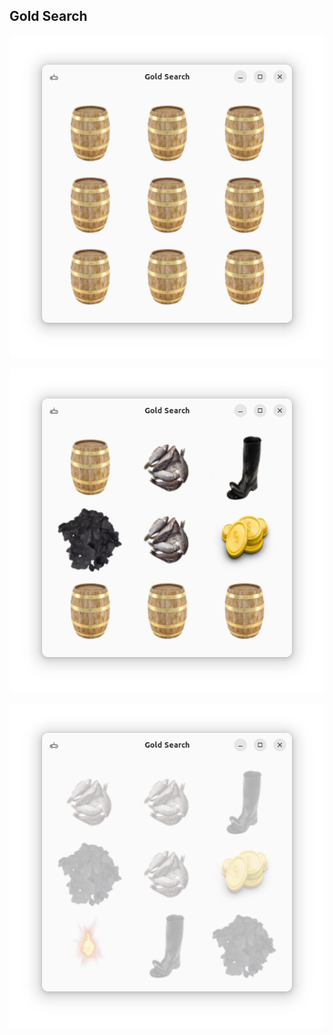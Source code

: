 ## Gold Search

![goldsearch](data/screenshots/screenshot1.png)

![goldsearch](data/screenshots/screenshot2.png)

![goldsearch](data/screenshots/screenshot3.png)

